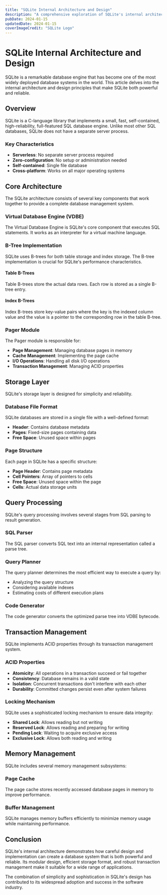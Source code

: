 ```yaml
---
title: "SQLite Internal Architecture and Design"
description: "A comprehensive exploration of SQLite's internal architecture, design principles, and implementation details."
pubDate: 2024-01-15
updatedDate: 2024-01-15
coverImageCredit: "SQLite Logo"
---
```


# SQLite Internal Architecture and Design

SQLite is a remarkable database engine that has become one of the most widely deployed database systems in the world. This article delves into the internal architecture and design principles that make SQLite both powerful and reliable.

## Overview

SQLite is a C-language library that implements a small, fast, self-contained, high-reliability, full-featured SQL database engine. Unlike most other SQL databases, SQLite does not have a separate server process.

### Key Characteristics

- **Serverless**: No separate server process required
- **Zero-configuration**: No setup or administration needed
- **Self-contained**: Single file database
- **Cross-platform**: Works on all major operating systems

## Core Architecture

The SQLite architecture consists of several key components that work together to provide a complete database management system.

### Virtual Database Engine (VDBE)

The Virtual Database Engine is SQLite's core component that executes SQL statements. It works as an interpreter for a virtual machine language.

### B-Tree Implementation

SQLite uses B-trees for both table storage and index storage. The B-tree implementation is crucial for SQLite's performance characteristics.

#### Table B-Trees

Table B-trees store the actual data rows. Each row is stored as a single B-tree entry.

#### Index B-Trees

Index B-trees store key-value pairs where the key is the indexed column value and the value is a pointer to the corresponding row in the table B-tree.

### Pager Module

The Pager module is responsible for:

- **Page Management**: Managing database pages in memory
- **Cache Management**: Implementing the page cache
- **I/O Operations**: Handling all disk I/O operations
- **Transaction Management**: Managing ACID properties

## Storage Layer

SQLite's storage layer is designed for simplicity and reliability.

### Database File Format

SQLite databases are stored in a single file with a well-defined format:

- **Header**: Contains database metadata
- **Pages**: Fixed-size pages containing data
- **Free Space**: Unused space within pages

### Page Structure

Each page in SQLite has a specific structure:

- **Page Header**: Contains page metadata
- **Cell Pointers**: Array of pointers to cells
- **Free Space**: Unused space within the page
- **Cells**: Actual data storage units

## Query Processing

SQLite's query processing involves several stages from SQL parsing to result generation.

### SQL Parser

The SQL parser converts SQL text into an internal representation called a parse tree.

### Query Planner

The query planner determines the most efficient way to execute a query by:

- Analyzing the query structure
- Considering available indexes
- Estimating costs of different execution plans

### Code Generator

The code generator converts the optimized parse tree into VDBE bytecode.

## Transaction Management

SQLite implements ACID properties through its transaction management system.

### ACID Properties

- **Atomicity**: All operations in a transaction succeed or fail together
- **Consistency**: Database remains in a valid state
- **Isolation**: Concurrent transactions don't interfere with each other
- **Durability**: Committed changes persist even after system failures

### Locking Mechanism

SQLite uses a sophisticated locking mechanism to ensure data integrity:

- **Shared Lock**: Allows reading but not writing
- **Reserved Lock**: Allows reading and preparing for writing
- **Pending Lock**: Waiting to acquire exclusive access
- **Exclusive Lock**: Allows both reading and writing

## Memory Management

SQLite includes several memory management subsystems:

### Page Cache

The page cache stores recently accessed database pages in memory to improve performance.

### Buffer Management

SQLite manages memory buffers efficiently to minimize memory usage while maintaining performance.

## Conclusion

SQLite's internal architecture demonstrates how careful design and implementation can create a database system that is both powerful and reliable. Its modular design, efficient storage format, and robust transaction management make it suitable for a wide range of applications.

The combination of simplicity and sophistication in SQLite's design has contributed to its widespread adoption and success in the software industry.
